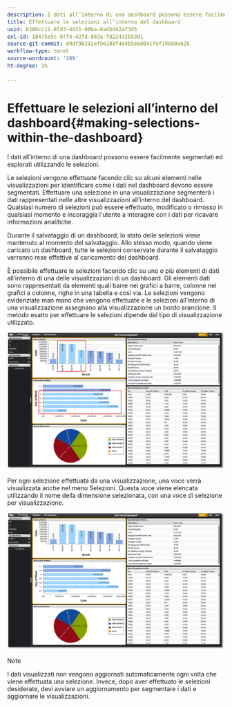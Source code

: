 ```yaml
---
description: I dati all’interno di una dashboard possono essere facilmente segmentati ed esplorati utilizzando le selezioni.
title: Effettuare le selezioni all’interno del dashboard
uuid: b28bcc11-8fd3-4431-98ba-8adbd42a73d5
exl-id: 18475e5c-97f4-42fd-883a-f822432b5301
source-git-commit: d9df90242ef96188f4e4b5e6d04cfef196b0a628
workflow-type: tm+mt
source-wordcount: '289'
ht-degree: 3%

---
```


# Effettuare le selezioni all’interno del dashboard{#making-selections-within-the-dashboard}

I dati all’interno di una dashboard possono essere facilmente segmentati ed esplorati utilizzando le selezioni.

Le selezioni vengono effettuate facendo clic su alcuni elementi nelle visualizzazioni per identificare come i dati nel dashboard devono essere segmentati. Effettuare una selezione in una visualizzazione segmenterà i dati rappresentati nelle altre visualizzazioni all’interno del dashboard. Qualsiasi numero di selezioni può essere effettuato, modificato o rimosso in qualsiasi momento e incoraggia l&#39;utente a interagire con i dati per ricavare informazioni analitiche.

Durante il salvataggio di un dashboard, lo stato delle selezioni viene mantenuto al momento del salvataggio. Allo stesso modo, quando viene caricato un dashboard, tutte le selezioni conservate durante il salvataggio verranno rese effettive al caricamento del dashboard.

È possibile effettuare le selezioni facendo clic su uno o più elementi di dati all’interno di una delle visualizzazioni di un dashboard. Gli elementi dati sono rappresentati da elementi quali barre nei grafici a barre, colonne nei grafici a colonne, righe in una tabella e così via. Le selezioni vengono evidenziate man mano che vengono effettuate e le selezioni all’interno di una visualizzazione assegnano alla visualizzazione un bordo arancione. Il metodo esatto per effettuare le selezioni dipende dal tipo di visualizzazione utilizzato.

![](assets/selection_make.png)

Per ogni selezione effettuata da una visualizzazione, una voce verrà visualizzata anche nel menu Selezioni. Questa voce viene elencata utilizzando il nome della dimensione selezionata, con una voce di selezione per visualizzazione.

![](assets/selection_menu.png)

>[!NOTE]
>
>I dati visualizzati non vengono aggiornati automaticamente ogni volta che viene effettuata una selezione. Invece, dopo aver effettuato le selezioni desiderate, devi avviare un aggiornamento per segmentare i dati e aggiornare le visualizzazioni.
